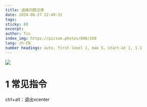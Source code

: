 ```yaml
---
title: 运维问题记录
date: 2024-06-27 22:49:31
tags: 
sticky: 80
excerpt: 
author: fcs
index_img: https://picsum.photos/800/250
lang: zh-CN
number headings: auto, first-level 1, max 5, start-at 1, 1.1
---
```


![](https://picsum.photos/800/250)

# 1 常见指令

ctrl+alt：退出vcenter
